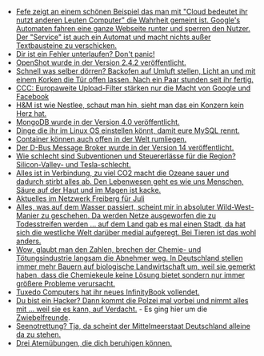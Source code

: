 * [Fefe zeigt an einem schönen Beispiel das man mit "Cloud bedeutet ihr nutzt anderen Leuten Computer" die Wahrheit gemeint ist. Google's Automaten fahren eine ganze Webseite runter und sperren den Nutzer. Der "Service" ist auch ein Automat und macht nichts außer Textbausteine zu verschicken.](https://blog.fefe.de/?ts=a5c7a27e)
* [Dir ist ein Fehler unterlaufen? Don't panic!](https://opensource.com/article/18/7/my-first-sysadmin-mistake)
* [OpenShot wurde in der Version 2.4.2 veröffentlicht.](https://www.pro-linux.de/news/1/26049/video-editor-openshot-242-bringt-sieben-neue-effekte.html)
* [Schnell was selber dörren? Backofen auf Umluft stellen, Licht an und mit einem Korken die Tür offen lassen. Nach ein Paar stunden seit ihr fertig.](https://www.smarticular.net/doerrautomat-alternative-backofen-fruechte-trocknen-gesund-energiesparend/)
* [CCC: Europaweite Upload-Filter stärken nur die Macht von Google und Facebook](https://www.ccc.de/de/updates/2018/europaweite-upload-filter-starken-nur-die-macht-von-google-und-facebook)
* [H&M ist wie Nestlee, schaut man hin, sieht man das ein Konzern kein Herz hat.](https://netzfrauen.org/2018/07/03/hundm/)
* [MongoDB wurde in der Version 4.0 veröffentlicht.](https://www.pro-linux.de/news/1/26055/mongodb-40-erschienen.html)
* [Dinge die ihr im Linux OS einstellen könnt, damit eure MySQL rennt.](https://www.percona.com/blog/2018/07/03/linux-os-tuning-for-mysql-database-performance/)
* [Container können auch offen in der Welt rumliegen.](https://blog.fefe.de/?ts=a5c56603)
* [Der D-Bus Message Broker wurde in der Version 14 veröffentlicht.](https://www.phoronix.com/scan.php?page=news_item&px=Dbus-Broker-14-Released)
* [Wie schlecht sind Subventionen und Steuererlässe für die Region? Silicon-Valley- und Tesla-schlecht.](https://blog.fefe.de/?ts=a5c2c17b)
* [Alles ist in Verbindung, zu viel CO2 macht die Ozeane sauer und dadurch stirbt alles ab. Den Lebenwesen geht es wie uns Menschen, Säure auf der Haut und im Magen ist kacke.](http://www.sonnenseite.com/de/wissenschaft/ein-korallenbohrkern-beweist-im-pazifik-sinkt-der-ph-wert.html)
* [Aktuelles im Netzwerk Freiberg für Juli](https://bio-erzgebirge.de/wp/?p=15406)
* [Alles, was auf dem Wasser passiert, scheint mir in absoluter Wild-West-Manier zu geschehen. Da werden Netze ausgeworfen die zu Todesstreifen werden ... auf dem Land gab es mal einen Stadt, da hat sich die westliche Welt darüber medial aufgeregt. Bei Tieren ist das wohl anders.](https://netzfrauen.org/2018/07/04/australia/)
* [Wow, glaubt man den Zahlen, brechen der Chemie- und Tötungsindustrie langsam die Abnehmer weg. In Deutschland stellen immer mehr Bauern auf biologische Landwirtschaft um, weil sie gemerkt haben, dass die Chemiekeule keine Lösung bietet sondern nur immer größere Probleme verursacht.](http://www.sonnenseite.com/de/umwelt/bauern-bauen-landwirtschaft-auf-bio-um.html)
* [Tuxedo Computers hat ihr neues InfinityBook vollendet.](https://www.pro-linux.de/news/1/26057/tuxedo-infinitybook-pro-14-bereit-zur-auslieferung.html)
* [Du bist ein Hacker? Dann kommt die Polzei mal vorbei und nimmt alles mit ... weil sie es kann, auf Verdacht.](https://www.ccc.de/de/updates/2018/hausdurchsuchungen-bei-vereinsvorstanden-der-zwiebelfreunde-und-im-openlab-augsburg) - Es ging hier um die [Zwiebelfreunde](https://blog.fefe.de/?ts=a5c2755c).
* [Seenotrettung? Tja, da scheint der Mittelmeerstaat Deutschland alleine da zu stehen.](https://blog.fefe.de/?ts=a5c279fc)
* [Drei Atemübungen, die dich beruhigen können.](https://www.smarticular.net/atemuebungen-meditation-vollatmung-4-7-8-vertikalatmung/)
